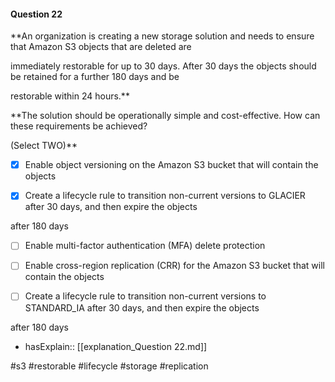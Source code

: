 #### Question  22


**An organization is creating a new storage solution and needs to ensure that Amazon S3 objects that are deleted are

immediately restorable for up to 30 days. After 30 days the objects should be retained for a further 180 days and be

restorable within 24 hours.**


**The solution should be operationally simple and cost-effective. How can these requirements be achieved?

(Select TWO)**


- [x] Enable object versioning on the Amazon S3 bucket that will contain the objects


- [x] Create a lifecycle rule to transition non-current versions to GLACIER after 30 days, and then expire the objects

after 180 days


- [ ] Enable multi-factor authentication (MFA) delete protection


- [ ] Enable cross-region replication (CRR) for the Amazon S3 bucket that will contain the objects


- [ ] Create a lifecycle rule to transition non-current versions to STANDARD_IA after 30 days, and then expire the objects

after 180 days



- hasExplain:: [[explanation_Question  22.md]]

#s3 #restorable #lifecycle #storage #replication 